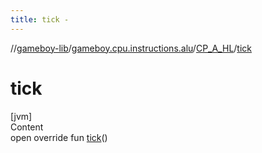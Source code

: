 ```yaml
---
title: tick -
---
```

//[gameboy-lib](../../index.md)/[gameboy.cpu.instructions.alu](../index.md)/[CP_A_HL](index.md)/[tick](tick.md)



# tick  
[jvm]  
Content  
open override fun [tick](tick.md)()  




